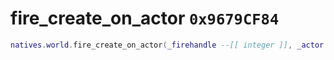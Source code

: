 # fire_create_on_actor `0x9679CF84`

```lua
natives.world.fire_create_on_actor(_firehandle --[[ integer ]], _actor --[[ integer ]])
```